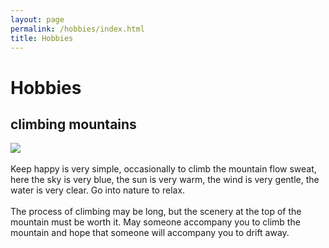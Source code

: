 ```yaml
---
layout: page
permalink: /hobbies/index.html
title: Hobbies
---
```


# Hobbies

## climbing mountains

<div class="third">
<img src="./images/山.JPG">
</div>
<br>Keep happy is very simple, occasionally to climb the mountain flow sweat, here the sky is very blue, the sun is very warm, the wind is very gentle, the water is very clear. Go into nature to relax.</br>
<br>The process of climbing may be long, but the scenery at the top of the mountain must be worth it. May someone accompany you to climb the mountain and hope that someone will accompany you to drift away.</br>


